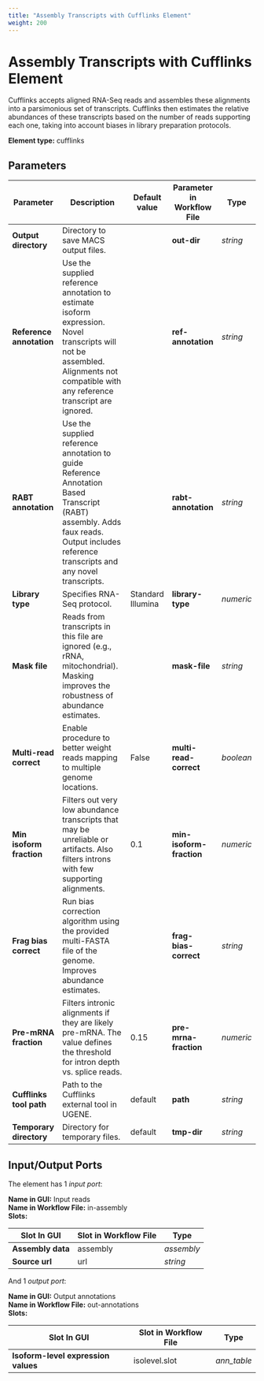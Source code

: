 ```yaml
---
title: "Assembly Transcripts with Cufflinks Element"
weight: 200
---
```


# Assembly Transcripts with Cufflinks Element

Cufflinks accepts aligned RNA-Seq reads and assembles these alignments into a parsimonious set of transcripts. Cufflinks then estimates the relative abundances of these transcripts based on the number of reads supporting each one, taking into account biases in library preparation protocols.

**Element type:** cufflinks

## Parameters

| Parameter                | Description                                                                                                                                                                             | Default value     | Parameter in Workflow File | Type      |
|--------------------------|-----------------------------------------------------------------------------------------------------------------------------------------------------------------------------------------|-------------------|----------------------------|-----------|
| **Output directory**     | Directory to save MACS output files.                                                                                                                                                    |                   | **out-dir**                | _string_  |
| **Reference annotation** | Use the supplied reference annotation to estimate isoform expression. Novel transcripts will not be assembled. Alignments not compatible with any reference transcript are ignored.     |                   | **ref-annotation**         | _string_  |
| **RABT annotation**      | Use the supplied reference annotation to guide Reference Annotation Based Transcript (RABT) assembly. Adds faux reads. Output includes reference transcripts and any novel transcripts. |                   | **rabt-annotation**        | _string_  |
| **Library type**         | Specifies RNA-Seq protocol.                                                                                                                                                             | Standard Illumina | **library-type**           | _numeric_ |
| **Mask file**            | Reads from transcripts in this file are ignored (e.g., rRNA, mitochondrial). Masking improves the robustness of abundance estimates.                                                    |                   | **mask-file**              | _string_  |
| **Multi-read correct**   | Enable procedure to better weight reads mapping to multiple genome locations.                                                                                                           | False             | **multi-read-correct**     | _boolean_ |
| **Min isoform fraction** | Filters out very low abundance transcripts that may be unreliable or artifacts. Also filters introns with few supporting alignments.                                                    | 0.1               | **min-isoform-fraction**   | _numeric_ |
| **Frag bias correct**    | Run bias correction algorithm using the provided multi-FASTA file of the genome. Improves abundance estimates.                                                                           |                   | **frag-bias-correct**      | _string_  |
| **Pre-mRNA fraction**    | Filters intronic alignments if they are likely pre-mRNA. The value defines the threshold for intron depth vs. splice reads.                                                             | 0.15              | **pre-mrna-fraction**      | _numeric_ |
| **Cufflinks tool path**  | Path to the Cufflinks external tool in UGENE.                                                                                                                                           | default           | **path**                   | _string_  |
| **Temporary directory**  | Directory for temporary files.                                                                                                                                                          | default           | **tmp-dir**                | _string_  |

## Input/Output Ports

The element has 1 _input port_:

**Name in GUI:** Input reads  
**Name in Workflow File:** in-assembly  
**Slots:**

| Slot In GUI       | Slot in Workflow File | Type       |
|-------------------|-----------------------|------------|
| **Assembly data** | assembly              | _assembly_ |
| **Source url**    | url                   | _string_   |

And 1 _output port_:

**Name in GUI:** Output annotations  
**Name in Workflow File:** out-annotations  
**Slots:**

| Slot In GUI                         | Slot in Workflow File | Type        |
|-------------------------------------|-----------------------|-------------|
| **Isoform-level expression values** | isolevel.slot         | _ann_table_ |